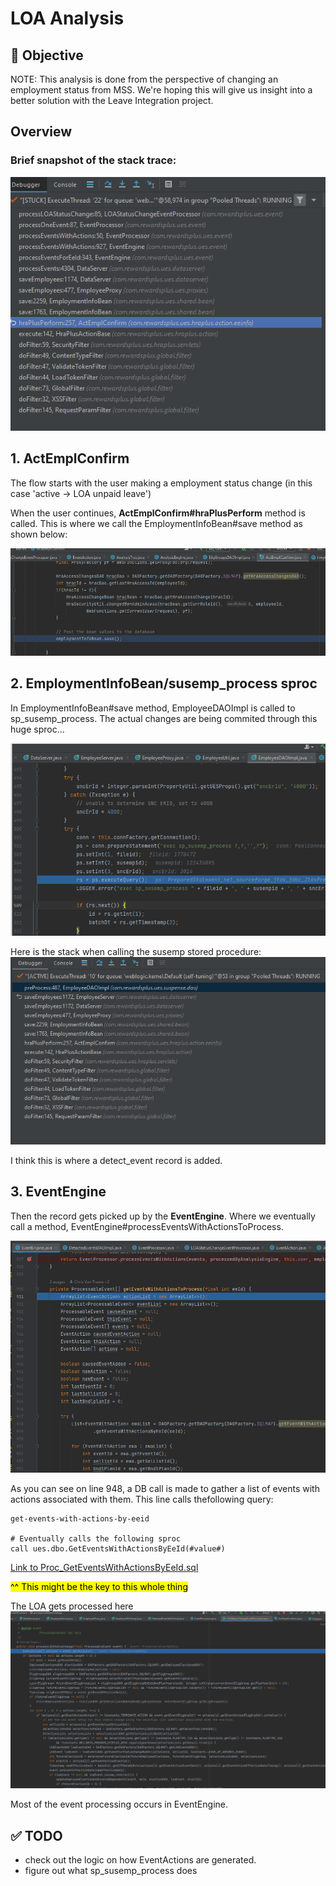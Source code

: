 # LOA Analysis

## 📌 Objective

NOTE: This analysis is done from the perspective of changing an employment status from MSS. We're hoping this will give us insight into a better solution with the Leave Integration project.

## Overview 
### Brief snapshot of the stack trace:

![Alt text](../images/LOA_analysis_debug_stack_trace.png "Stack Trace")

## 1. ActEmplConfirm

The flow starts with the user making a employment status change (in this case 'active -> LOA unpaid leave')

When the user continues,  **ActEmplConfirm#hraPlusPerform** method is called. This is where we call the EmploymentInfoBean#save method as shown below:

![Alt text](../images/ActEmplConfirm_save.png "ActEmplConfirm")

## 2. EmploymentInfoBean/susemp_process sproc

In EmploymentInfoBean#save method, EmployeeDAOImpl is called to sp_susemp_process.
The actual changes are being commited through this huge sproc... 

![Alt text](../images/Screenshot%202025-06-05%20171815.png?raw=true "Title")

Here is the stack when calling the susemp stored procedure:
![Stack when calling susemp sproc](../images/Screenshot%202025-06-06%20113336.png "")

I think this is where a detect_event record is added.

## 3. EventEngine
Then the record gets picked up by the **EventEngine**. Where we eventually call a method, EventEngine#processEventsWithActionsToProcess. 

![Where actions are generated](../images/getEventsWithActionsToProcess.png "")

As you can see on line 948, a DB call is made to gather a list of events with actions associated with them. This line calls thefollowing query:

```
get-events-with-actions-by-eeid

# Eventually calls the following sproc
call ues.dbo.GetEventsWithActionsByEeId(#value#)
```
[Link to Proc_GetEventsWithActionsByEeId.sql](https://github.com/AlightEngineering/CBA_cba-db-sources/blob/530de2c2a98b5e111cd52cd6aaf1a6a156494c5f/ues/Proc_GetEventsWithActionsByEeId.sql#L9)

<mark>^^ This might be the key to this whole thing</mark>

The LOA gets processed here![Alt text](../images/LOA_processing_method.png?raw=true "Title")

Most of the event processing occurs in EventEngine. 
## ✅ TODO
- check out the logic on how EventActions are generated.
- figure out what sp_susemp_process does

